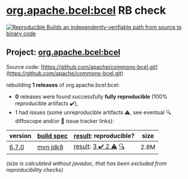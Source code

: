[org.apache.bcel:bcel](https://search.maven.org/artifact/org.apache.bcel/bcel/) RB check
=======

[![Reproducible Builds](https://reproducible-builds.org/images/logos/rb.svg) an independently-verifiable path from source to binary code](https://reproducible-builds.org/)

## Project: [org.apache.bcel:bcel](https://search.maven.org/artifact/org.apache.bcel/bcel/)

Source code: [https://github.com/apache/commons-bcel.git](https://github.com/apache/commons-bcel.git)

rebuilding **1 releases** of org.apache.bcel:bcel:
- **0** releases were found successfully **fully reproducible** (100% reproducible artifacts :heavy_check_mark:),
- 1 had issues (some unreproducible artifacts :warning:, see eventual :mag: diffoscope and/or :memo: issue tracker links):

| version | [build spec](/BUILDSPEC.md) | [result](https://reproducible-builds.org/docs/jvm/): reproducible? | size |
| -- | --------- | ------ | -- |
| [6.7.0](https://search.maven.org/artifact/org.apache.bcel/bcel/6.7.0/pom) | [mvn jdk8](bcel-6.7.0.buildspec) | [result](bcel-6.7.0.buildinfo): [3 :heavy_check_mark:  2 :warning:](bcel-6.7.0.buildcompare) [:mag:](bcel-6.7.0.diffoscope) | 2.8M |

<i>(size is calculated without javadoc, that has been excluded from reproducibility checks)</i>
